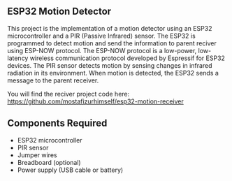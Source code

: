 ## ESP32 Motion Detector

This project is the implementation of a motion detector using an ESP32 microcontroller and a PIR (Passive Infrared) sensor. The ESP32 is programmed to detect motion and send the information to parent reciver using ESP-NOW protocol. The ESP-NOW protocol is a low-power, low-latency wireless communication protocol developed by Espressif for ESP32 devices.
The PIR sensor detects motion by sensing changes in infrared radiation in its environment. When motion is detected, the ESP32 sends a message to the parent receiver.

You will find the reciver project code here: https://github.com/mostafizurhimself/esp32-motion-receiver

## Components Required

- ESP32 microcontroller
- PIR sensor
- Jumper wires
- Breadboard (optional)
- Power supply (USB cable or battery)
